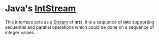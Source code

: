 # Java's [IntStream](https://docs.oracle.com/javase/8/docs/api/java/util/stream/IntStream.html) #  
This interface acts as a [Stream](https://docs.oracle.com/javase/8/docs/api/java/util/stream/Stream.html) of **int**s; it is a sequence of **int**s supporting sequential and parallel operations which could be done on a sequence of integer values.  
